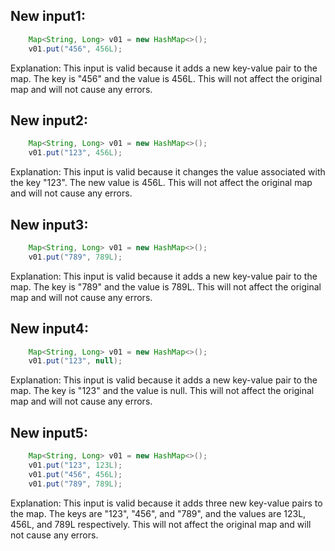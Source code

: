 ## New input1:
```java
    Map<String, Long> v01 = new HashMap<>();
    v01.put("456", 456L);
```
Explanation: This input is valid because it adds a new key-value pair to the map. The key is "456" and the value is 456L. This will not affect the original map and will not cause any errors.

## New input2:
```java
    Map<String, Long> v01 = new HashMap<>();
    v01.put("123", 456L);
```
Explanation: This input is valid because it changes the value associated with the key "123". The new value is 456L. This will not affect the original map and will not cause any errors.

## New input3:
```java
    Map<String, Long> v01 = new HashMap<>();
    v01.put("789", 789L);
```
Explanation: This input is valid because it adds a new key-value pair to the map. The key is "789" and the value is 789L. This will not affect the original map and will not cause any errors.

## New input4:
```java
    Map<String, Long> v01 = new HashMap<>();
    v01.put("123", null);
```
Explanation: This input is valid because it adds a new key-value pair to the map. The key is "123" and the value is null. This will not affect the original map and will not cause any errors.

## New input5:
```java
    Map<String, Long> v01 = new HashMap<>();
    v01.put("123", 123L);
    v01.put("456", 456L);
    v01.put("789", 789L);
```
Explanation: This input is valid because it adds three new key-value pairs to the map. The keys are "123", "456", and "789", and the values are 123L, 456L, and 789L respectively. This will not affect the original map and will not cause any errors.
